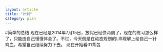```yaml
---
layout: article
title: "计划"
category: plan
---
```

#简单的总结
现在已经是2014年7月15日，放假已经快两周了，现在的练习怎么样了，只能由自己慢慢体会了。不过，今天倒是在动态规划的LIS理解上给自己一针鸡血，希望自己继续努力下去。
现在开始看01背包
